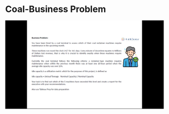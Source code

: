 # Coal-Business Problem
![Image of image](https://github.com/Manish3591/Coal-reclaimer-machine-idle-time-Tableau/blob/main/image.png)
